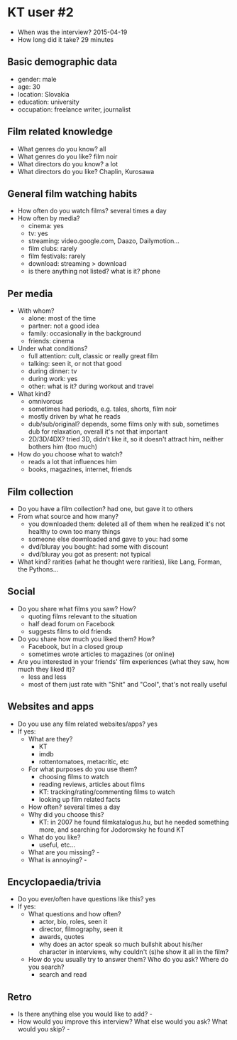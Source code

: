 # KT user #2

- When was the interview? 2015-04-19
- How long did it take? 29 minutes


## Basic demographic data

- gender: male
- age: 30
- location: Slovakia
- education: university
- occupation: freelance writer, journalist


## Film related knowledge

- What genres do you know? all
- What genres do you like? film noir
- What directors do you know? a lot
- What directors do you like? Chaplin, Kurosawa


## General film watching habits

- How often do you watch films? several times a day
- How often by media?
    - cinema: yes
    - tv: yes
    - streaming: video.google.com, Daazo, Dailymotion...
    - film clubs: rarely
    - film festivals: rarely
    - download: streaming > download
    - is there anything not listed? what is it? phone


## Per media

- With whom?
    - alone: most of the time
    - partner: not a good idea
    - family: occasionally in the background
    - friends: cinema
- Under what conditions?
    - full attention: cult, classic or really great film
    - talking: seen it, or not that good
    - during dinner: tv
    - during work: yes
    - other: what is it? during workout and travel
- What kind?
    - omnivorous
    - sometimes had periods, e.g. tales, shorts, film noir
    - mostly driven by what he reads
    - dub/sub/original? depends, some films only with sub, sometimes dub for relaxation, overall it's not that important
    - 2D/3D/4DX? tried 3D, didn't like it, so it doesn't attract him, neither bothers him (too much)
- How do you choose what to watch?
    - reads a lot that influences him
    - books, magazines, internet, friends


## Film collection

- Do you have a film collection? had one, but gave it to others
- From what source and how many?
    - you downloaded them: deleted all of them when he realized it's not healthy to own too many things
    - someone else downloaded and gave to you: had some
    - dvd/bluray you bought: had some with discount
    - dvd/bluray you got as present: not typical
- What kind? rarities (what he thought were rarities), like Lang, Forman, the Pythons...


## Social

- Do you share what films you saw? How?
    - quoting films relevant to the situation
    - half dead forum on Facebook
    - suggests films to old friends
- Do you share how much you liked them? How?
    - Facebook, but in a closed group
    - sometimes wrote articles to magazines (or online)
- Are you interested in your friends' film experiences (what they saw, how much they liked it)?
    - less and less
    - most of them just rate with "Shit" and "Cool", that's not really useful


## Websites and apps

- Do you use any film related websites/apps? yes
- If yes:
    - What are they?
        - KT
        - imdb
        - rottentomatoes, metacritic, etc
    - For what purposes do you use them?
        - choosing films to watch
        - reading reviews, articles about films
        - KT: tracking/rating/commenting films to watch
        - looking up film related facts
    - How often? several times a day
    - Why did you choose this?
        - KT: in 2007 he found filmkatalogus.hu, but he needed something more, and searching for Jodorowsky he found KT
    - What do you like?
        - useful, etc...
    - What are you missing? -
    - What is annoying? -


## Encyclopaedia/trivia

- Do you ever/often have questions like this? yes
- If yes:
    - What questions and how often?
        - actor, bio, roles, seen it
        - director, filmography, seen it
        - awards, quotes
        - why does an actor speak so much bullshit about his/her character in interviews, why couldn't (s)he show it all in the film?
    - How do you usually try to answer them? Who do you ask? Where do you search?
        - search and read


## Retro

- Is there anything else you would like to add? -
- How would you improve this interview? What else would you ask? What would you skip? -
